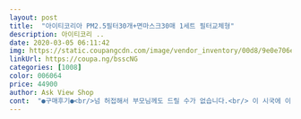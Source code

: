 ```yaml
---
layout: post 
title:  "아이티코리아 PM2.5필터30개+면마스크30매 1세트 필터교체형" 
description: 아이티코리 ..
date: 2020-03-05 06:11:42 
img: https://static.coupangcdn.com/image/vendor_inventory/00d8/9e0e706efaeca04e0ad445f7d95e132482047a1d47e5ff702446d8b2f743.jpg 
linkUrl: https://coupa.ng/bsscNG 
categories: [1008] 
color: 006064 
price: 44900 
author: Ask View Shop 
cont:  "●구매후기●<br/>넘 허접해서 부모님께도 드릴 수가 없습니다.<br/> 이 시국에 이 민감 제품으로 더 우울감을 보태시다니요!!<br/>면마스크 성인 남자가 쓰긴 좀 작아요~ 필터도 작긴하지만 그래도 입하고 코부분은 다 가려져요~ 마스크 구하기 힘든시기 오래 기다려지만 그래더 마스크 안에 필터로 넣고 쓰면 습한것도 덜하고 어째튼 안 쓰는것보다 낫게 져 뭐~ 대신 같이 온 필터가... <br/>  제대로 된것진 모르겠어요~ 그래도 안에 필터는 4장으로 되어 있어서 사람 접촉 많지 않은 저한테는 쓸만하리라고 믿어보고 쓰렵니다<br/>물건대행이라고 쿠팡도 별 신경안쓰시는가 본데... <br/><br/>받자마자 너무 화가 나서 반품하려해도 안된다하고 판매자 연락처는 없는 번호 입니다 이럴줄 알았다면 18일동안 기다리지도 않고 반품신청 진즉 했을겁니다 판매자도 그렇지만 쿠팡에도 대실망입니다 이런 시국에 그것도 얼마나 예민해있는 부분인데 이런 제품을 그런 가격에 판매대행 합니까 저는 시댁에 선물도 하고 지인들에게 소개 도 했는데 말이지요 이제품 기다리며 제가 구매할 요일의 마스크도 어디서 얻은 마스크도 양보해 왔는데 너무 기막히고 화가 나네요<br/>별하나라도 해야... <br/>상품평을 작성할 수 있으니.<br/>.<br/>체킹하지만,영~불편하네요<br/>상품사진과 너무 다릅니다 포장도 개별포장 아니고 열개씩 한지퍼백에 넣어져 있고 허접한 바느질과 모양도 코입을 감싸줄 제형이 아닙니다<br/>이 마스크 주문후 오매불망 기다린 제 자신도 후회스러울 정도에요!!<br/>정말 실망입니다.<br/>~!!!<br/>정말 형편없습니다 별 한개라도 찍어야 평을 쓸수있어서ᆢ<br/>제가 웬만해선 후기같은거 안쓰는데요.<br/>.<br/>이런 때에... <br/>이런 상품이라니... <br/><br/>짐.<br/>.<br/>뭐 반품신청도 안되는 기간이라하고... <br/>짜증 짜증입니다.<br/><br/>" 
---
```

